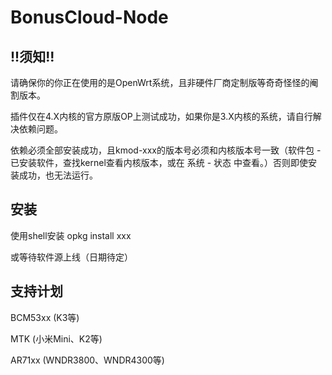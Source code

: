 # BonusCloud-Node


## !!须知!!

请确保你的你正在使用的是OpenWrt系统，且非硬件厂商定制版等奇奇怪怪的阉割版本。

插件仅在4.X内核的官方原版OP上测试成功，如果你是3.X内核的系统，请自行解决依赖问题。

依赖必须全部安装成功，且kmod-xxx的版本号必须和内核版本号一致（软件包 - 已安装软件，查找kernel查看内核版本，或在 系统 - 状态 中查看。）否则即使安装成功，也无法运行。

## 安装

使用shell安装 opkg install xxx

或等待软件源上线（日期待定）

## 支持计划

BCM53xx (K3等)

MTK (小米Mini、K2等)

AR71xx (WNDR3800、WNDR4300等)
